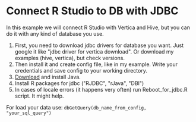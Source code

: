 # Connect R Studio to DB with JDBC
In this example we will connect R Studio with Vertica and Hive, but you can do it with any kind of database you use.

1. First, you need to download jdbc drivers for database you want. Just google it like "jdbc driver for vertica download". Or download my examples (hive, vertica), but check versions.
2. Then install it and create config file, like in my example. Write your credentials and save config to your working directory.
3. <a href="https://www.java.com/download/ie_manual.jsp">Download</a> and install Java.
4. Install R packages for jdbc ("RJDBC", "rJava", "DBI")
5. In cases of locale errors (it happens very often) run Reboot_for_jdbc.R script. It might help.

For load your data use: <code>dbGetQuery(db_name_from_config, "your_sql_query")</code>
